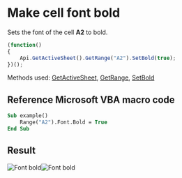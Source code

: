 # Make cell font bold

Sets the font of the cell **A2** to bold.

<!-- This code snippet is shown in the screenshot. -->

<!-- eslint-skip -->

``` ts
(function()
{
    Api.GetActiveSheet().GetRange("A2").SetBold(true);
})();
```

Methods used: [GetActiveSheet](../../../docs/office-api/usage-api/spreadsheet-api/Api/Methods/GetActiveSheet.md), [GetRange](../../../docs/office-api/usage-api/spreadsheet-api/ApiWorksheet/Methods/GetRange.md), [SetBold](../../../docs/office-api/usage-api/spreadsheet-api/ApiRange/Methods/SetBold.md)

## Reference Microsoft VBA macro code

``` vb
Sub example()
    Range("A2").Font.Bold = True
End Sub
```

## Result

![Font bold](/assets/images/plugins/font-bold.png#gh-light-mode-only)![Font bold](/assets/images/plugins/font-bold.dark.png#gh-dark-mode-only)
